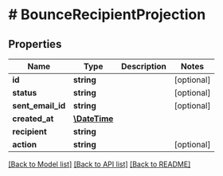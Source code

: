 # # BounceRecipientProjection

## Properties

Name | Type | Description | Notes
------------ | ------------- | ------------- | -------------
**id** | **string** |  | [optional] 
**status** | **string** |  | [optional] 
**sent_email_id** | **string** |  | [optional] 
**created_at** | [**\DateTime**](\DateTime) |  | 
**recipient** | **string** |  | 
**action** | **string** |  | [optional] 

[[Back to Model list]](../../README#documentation-for-models) [[Back to API list]](../../README#documentation-for-api-endpoints) [[Back to README]](../../README)


